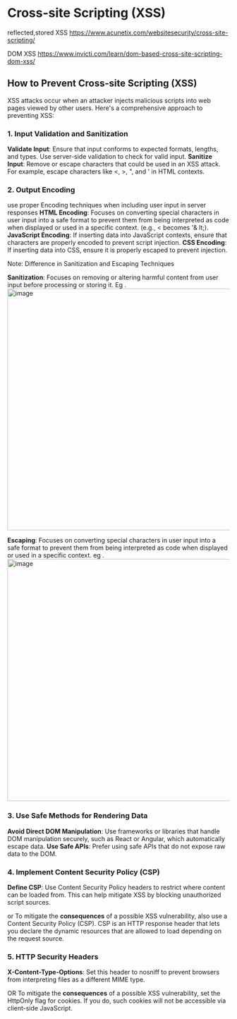 # Cross-site Scripting (XSS)

reflected,stored XSS https://www.acunetix.com/websitesecurity/cross-site-scripting/

DOM XSS https://www.invicti.com/learn/dom-based-cross-site-scripting-dom-xss/

## How to Prevent Cross-site Scripting (XSS) 
 XSS attacks occur when an attacker injects malicious scripts into web pages viewed by other users. Here's a comprehensive approach to preventing XSS:

### 1. Input Validation and Sanitization
**Validate Input**: Ensure that input conforms to expected formats, lengths, and types. Use server-side validation to check for valid input.
**Sanitize Input**: Remove or escape characters that could be used in an XSS attack. For example, escape characters like <, >, ", and ' in HTML contexts.
### 2. Output Encoding 
use proper Encoding techniques when including user input in server responses
**HTML Encoding**: Focuses on converting special characters in user input into a safe format to prevent them from being interpreted as code when displayed or used in a specific context. (e.g., < becomes '& lt;).
**JavaScript Encoding**: If inserting data into JavaScript contexts, ensure that characters are properly encoded to prevent script injection.
**CSS Encoding**: If inserting data into CSS, ensure it is properly escaped to prevent injection.

Note: Difference in Sanitization and  Escaping Techniques

**Sanitization**: Focuses on removing or altering harmful content from user input before processing or storing it.
Eg . <img width="548" alt="image" src="https://github.com/user-attachments/assets/cfdbee56-c500-4842-a0f0-0ee560d641ca">


**Escaping**: Focuses on converting special characters in user input into a safe format to prevent them from being interpreted as code when displayed or used in a specific context.
eg .<img width="549" alt="image" src="https://github.com/user-attachments/assets/b9f779d2-1493-43c5-ac0e-4655241155fd">


### 3. Use Safe Methods for Rendering Data
**Avoid Direct DOM Manipulation**: Use frameworks or libraries that handle DOM manipulation securely, such as React or Angular, which automatically escape data.
**Use Safe APIs**: Prefer using safe APIs that do not expose raw data to the DOM.
### 4. Implement Content Security Policy (CSP)
**Define CSP**: Use Content Security Policy headers to restrict where content can be loaded from. This can help mitigate XSS by blocking unauthorized script sources.

or To mitigate the **consequences** of a possible XSS vulnerability, also use a Content Security Policy (CSP). CSP is an HTTP response header that lets you declare the dynamic resources that are allowed to load depending on the request source.
### 5. HTTP Security Headers
**X-Content-Type-Options**: Set this header to nosniff to prevent browsers from interpreting files as a different MIME type.

OR To mitigate the **consequences** of a possible XSS vulnerability, set the HttpOnly flag for cookies. If you do, such cookies will not be accessible 
via client-side JavaScript.
